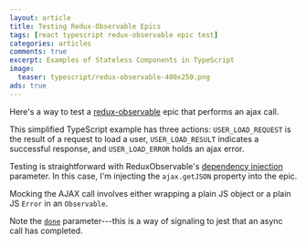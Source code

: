 ```yaml
---
layout: article
title: Testing Redux-Observable Epics
tags: [react typescript redux-observable epic test]
categories: articles
comments: true
excerpt: Examples of Stateless Components in TypeScript
image:
  teaser: typescript/redux-observable-400x250.png
ads: true
---
```


Here's a way to test a [redux-observable](https://redux-observable.js.org/) epic that 
performs an ajax call.

This simplified TypeScript
example has three actions: `USER_LOAD_REQUEST` is the result of a request to load a user, 
`USER_LOAD_RESULT` indicates a successful response, and `USER_LOAD_ERROR` holds an 
ajax error.

<script src="https://gist.github.com/mikebridge/7509ca969e4e33f18149432257fbe8fd.js"></script>

Testing is straightforward with ReduxObservable's 
[dependency injection](https://redux-observable.js.org/docs/recipes/InjectingDependenciesIntoEpics.html) 
parameter.  In this case, I'm injecting the `ajax.getJSON` property into the epic.

Mocking the AJAX call involves either wrapping a plain JS object or a plain JS `Error` in an 
`Observable`.

<script src="https://gist.github.com/mikebridge/b27933835ddb87b9d859e37419b36801.js"></script>

Note the [`done`](https://facebook.github.io/jest/docs/asynchronous.html) parameter---this is a way of 
signaling to jest that an async call has completed.



